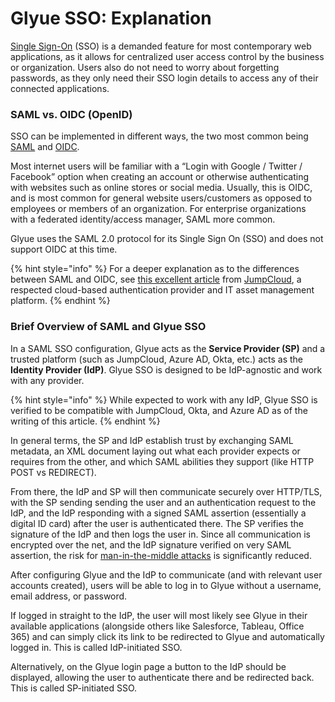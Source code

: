 # Glyue SSO: Explanation

[Single Sign-On](https://en.wikipedia.org/wiki/Single\_sign-on) (SSO) is a demanded feature for most contemporary web applications, as it allows for centralized user access control by the business or organization. Users also do not need to worry about forgetting passwords, as they only need their SSO login details to access any of their connected applications.

### SAML vs. OIDC (OpenID) <a href="#glyuesso-explanation-samlvs.oidc-openid" id="glyuesso-explanation-samlvs.oidc-openid"></a>

SSO can be implemented in different ways, the two most common being [SAML](https://en.wikipedia.org/wiki/Security\_Assertion\_Markup\_Language) and [OIDC](https://en.wikipedia.org/wiki/OpenID).

Most internet users will be familiar with a “Login with Google / Twitter / Facebook” option when creating an account or otherwise authenticating with websites such as online stores or social media. Usually, this is OIDC, and is most common for general website users/customers as opposed to employees or members of an organization. For enterprise organizations with a federated identity/access manager, SAML more common.

Glyue uses the SAML 2.0 protocol for its Single Sign On (SSO) and does not support OIDC at this time.

{% hint style="info" %}
For a deeper explanation as to the differences between SAML and OIDC, see [this excellent article](https://jumpcloud.com/blog/saml-vs-openid) from [JumpCloud](https://jumpcloud.com/), a respected cloud-based authentication provider and IT asset management platform.
{% endhint %}

### Brief Overview of SAML and Glyue SSO <a href="#glyuesso-explanation-briefoverviewofsamlandglyuesso" id="glyuesso-explanation-briefoverviewofsamlandglyuesso"></a>

In a SAML SSO configuration, Glyue acts as the **Service Provider (SP)** and a trusted platform (such as JumpCloud, Azure AD, Okta, etc.) acts as the **Identity Provider (IdP)**. Glyue SSO is designed to be IdP-agnostic and work with any provider.

{% hint style="info" %}
While expected to work with any IdP, Glyue SSO is verified to be compatible with JumpCloud, Okta, and Azure AD as of the writing of this article.
{% endhint %}

In general terms, the SP and IdP establish trust by exchanging SAML metadata, an XML document laying out what each provider expects or requires from the other, and which SAML abilities they support (like HTTP POST vs REDIRECT).

From there, the IdP and SP will then communicate securely over HTTP/TLS, with the SP sending sending the user and an authentication request to the IdP, and the IdP responding with a signed SAML assertion (essentially a digital ID card) after the user is authenticated there. The SP verifies the signature of the IdP and then logs the user in. Since all communication is encrypted over the net, and the IdP signature verified on very SAML assertion, the risk for [man-in-the-middle attacks](https://en.wikipedia.org/wiki/Man-in-the-middle\_attack) is significantly reduced.

After configuring Glyue and the IdP to communicate (and with relevant user accounts created), users will be able to log in to Glyue without a username, email address, or password.

If logged in straight to the IdP, the user will most likely see Glyue in their available applications (alongside others like Salesforce, Tableau, Office 365) and can simply click its link to be redirected to Glyue and automatically logged in. This is called IdP-initiated SSO.

Alternatively, on the Glyue login page a button to the IdP should be displayed, allowing the user to authenticate there and be redirected back. This is called SP-initiated SSO.
